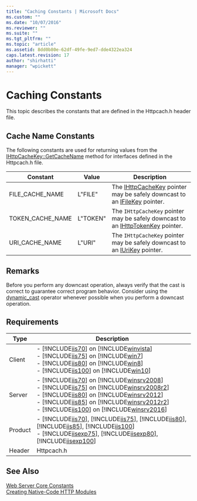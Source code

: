 ```yaml
---
title: "Caching Constants | Microsoft Docs"
ms.custom: ""
ms.date: "10/07/2016"
ms.reviewer: ""
ms.suite: ""
ms.tgt_pltfrm: ""
ms.topic: "article"
ms.assetid: 8dd0b80e-62df-49fe-9ed7-dde4322ea324
caps.latest.revision: 17
author: "shirhatti"
manager: "wpickett"
---
```

# Caching Constants
This topic describes the constants that are defined in the Httpcach.h header file.  
  
## Cache Name Constants  
 The following constants are used for returning values from the [IHttpCacheKey::GetCacheName](../../../webdevelopment-reference\native-code-api\webdev-native-api-reference/ihttpcachekey-getcachename-method.md) method for interfaces defined in the Httpcach.h file.  
  
|Constant|Value|Description|  
|--------------|-----------|-----------------|  
|FILE_CACHE_NAME|L"FILE"|The [IHttpCacheKey](../../../webdevelopment-reference\native-code-api\webdev-native-api-reference/ihttpcachekey-interface.md) pointer may be safely downcast to an [IFileKey](../../../webdevelopment-reference\native-code-api\webdev-native-api-reference/ifilekey-interface.md) pointer.|  
|TOKEN_CACHE_NAME|L"TOKEN"|The `IHttpCacheKey` pointer may be safely downcast to an [IHttpTokenKey](../../../webdevelopment-reference\native-code-api\webdev-native-api-reference/ihttptokenkey-interface.md) pointer.|  
|URI_CACHE_NAME|L"URI"|The `IHttpCacheKey` pointer may be safely downcast to an [IUriKey](../../../webdevelopment-reference\native-code-api\webdev-native-api-reference/iurikey-interface.md) pointer.|  
  
## Remarks  
 Before you perform any downcast operation, always verify that the cast is correct to guarantee correct program behavior. Consider using the [dynamic_cast](http://go.microsoft.com/fwlink/?LinkId=57556) operator whenever possible when you perform a downcast operation.  
  
## Requirements  
  
|Type|Description|  
|----------|-----------------|  
|Client|-   [!INCLUDE[iis70](../../../wmi-provider/includes/iis70-md.md)] on [!INCLUDE[winvista](../../../wmi-provider/includes/winvista-md.md)]<br />-   [!INCLUDE[iis75](../../../wmi-provider/includes/iis75-md.md)] on [!INCLUDE[win7](../../../wmi-provider/includes/win7-md.md)]<br />-   [!INCLUDE[iis80](../../../wmi-provider/includes/iis80-md.md)] on [!INCLUDE[win8](../../../wmi-provider/includes/win8-md.md)]<br />-   [!INCLUDE[iis100](../../../wmi-provider/includes/iis100-md.md)] on [!INCLUDE[win10](../../../wmi-provider/includes/win10-md.md)]|  
|Server|-   [!INCLUDE[iis70](../../../wmi-provider/includes/iis70-md.md)] on [!INCLUDE[winsrv2008](../../../wmi-provider/includes/winsrv2008-md.md)]<br />-   [!INCLUDE[iis75](../../../wmi-provider/includes/iis75-md.md)] on [!INCLUDE[winsrv2008r2](../../../wmi-provider/includes/winsrv2008r2-md.md)]<br />-   [!INCLUDE[iis80](../../../wmi-provider/includes/iis80-md.md)] on [!INCLUDE[winsrv2012](../../../wmi-provider/includes/winsrv2012-md.md)]<br />-   [!INCLUDE[iis85](../../../wmi-provider/includes/iis85-md.md)] on [!INCLUDE[winsrv2012r2](../../../wmi-provider/includes/winsrv2012r2-md.md)]<br />-   [!INCLUDE[iis100](../../../wmi-provider/includes/iis100-md.md)] on [!INCLUDE[winsrv2016](../../../wmi-provider/includes/winsrv2016-md.md)]|  
|Product|-   [!INCLUDE[iis70](../../../wmi-provider/includes/iis70-md.md)], [!INCLUDE[iis75](../../../wmi-provider/includes/iis75-md.md)], [!INCLUDE[iis80](../../../wmi-provider/includes/iis80-md.md)], [!INCLUDE[iis85](../../../wmi-provider/includes/iis85-md.md)], [!INCLUDE[iis100](../../../wmi-provider/includes/iis100-md.md)]<br />-   [!INCLUDE[iisexp75](../../../webdevelopment-reference\native-code-api\webdev-native-api-reference/includes/iisexp75-md.md)], [!INCLUDE[iisexp80](../../../webdevelopment-reference\native-code-api\webdev-native-api-reference/includes/iisexp80-md.md)], [!INCLUDE[iisexp100](../../../webdevelopment-reference\native-code-api\webdev-native-api-reference/includes/iisexp100-md.md)]|  
|Header|Httpcach.h|  
  
## See Also  
 [Web Server Core Constants](../../../webdevelopment-reference\native-code-api\webdev-native-api-reference/web-server-core-constants.md)   
 [Creating Native-Code HTTP Modules](../../../webdevelopment-reference\native-code-development-overview\native-code-dev-overview/creating-native-code-http-modules.md)